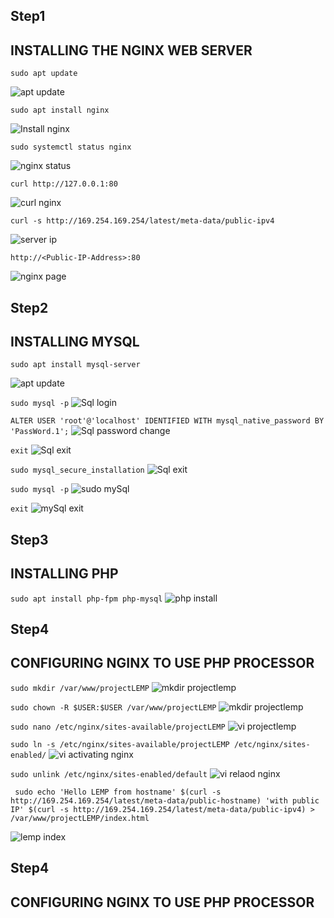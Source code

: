 ## Step1 

## INSTALLING THE NGINX WEB SERVER

`sudo apt update`

![apt update](./images/apt-update.PNG)


`sudo apt install nginx`

![Install nginx](./images/nginx-install.PNG)


`sudo systemctl status nginx`

![nginx status](./images/ngnix-status.PNG)


`curl http://127.0.0.1:80`

![curl nginx ](./images/curl-confirm.PNG)


`curl -s http://169.254.169.254/latest/meta-data/public-ipv4`

![server ip ](./images/server-ip.PNG)


`http://<Public-IP-Address>:80`

![nginx page ](./images/nginx-page.PNG)


## Step2

## INSTALLING MYSQL

`sudo apt install mysql-server`

![apt update](./images/sql-install.PNG)

`sudo mysql -p`
![Sql login](./images/sql-login.PNG)


`ALTER USER 'root'@'localhost' IDENTIFIED WITH mysql_native_password BY 'PassWord.1';`
![Sql password change](./images/password-sql.PNG)

`exit`
![Sql exit](./images/exit-sql.PNG)

`sudo mysql_secure_installation`
![Sql exit](./images/secure-sql.PNG)

`sudo mysql -p`
![sudo mySql ](./images/sql-p.PNG)

`exit`
![mySql exit ](./images/exit.PNG)


## Step3

## INSTALLING PHP

`sudo apt install php-fpm php-mysql`
![php install ](./images/php-install.PNG)


## Step4

##  CONFIGURING NGINX TO USE PHP PROCESSOR

`sudo mkdir /var/www/projectLEMP`
![mkdir projectlemp ](./images/projectlamp.PNG)

`sudo chown -R $USER:$USER /var/www/projectLEMP`
![mkdir projectlemp ](./images/chown-projectlemp.PNG)

`sudo nano /etc/nginx/sites-available/projectLEMP`
![vi projectlemp ](./images/vi-projectlemp.PNG)

`sudo ln -s /etc/nginx/sites-available/projectLEMP /etc/nginx/sites-enabled/`
![vi activating nginx ](./images/projectcon.PNG)

`sudo unlink /etc/nginx/sites-enabled/default`
![vi relaod nginx ](./images/reload-nginx.PNG)

` sudo echo 'Hello LEMP from hostname' $(curl -s http://169.254.169.254/latest/meta-data/public-hostname) 'with public IP' $(curl -s http://169.254.169.254/latest/meta-data/public-ipv4) > /var/www/projectLEMP/index.html`

![lemp index ](./images/lemp-index.PNG)

## Step4

##  CONFIGURING NGINX TO USE PHP PROCESSOR































